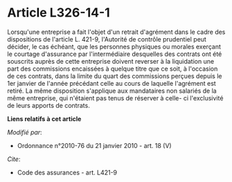 # Article L326-14-1

Lorsqu'une entreprise a fait l'objet d'un retrait d'agrément dans le cadre des dispositions de l'article L. 421-9,
l'Autorité de contrôle prudentiel peut décider, le cas échéant, que les personnes physiques ou morales exerçant le courtage
d'assurance par l'intermédiaire desquelles des contrats ont été souscrits auprès de cette entreprise doivent reverser à la
liquidation une part des commissions encaissées à quelque titre que ce soit, à l'occasion de ces contrats, dans la limite du
quart des commissions perçues depuis le 1er janvier de l'année précédant celle au cours de laquelle l'agrément est retiré. La
même disposition s'applique aux mandataires non salariés de la même entreprise, qui n'étaient pas tenus de réserver à celle-
ci l'exclusivité de leurs apports de contrats.

**Liens relatifs à cet article**

_Modifié par_:

  - Ordonnance n°2010-76 du 21 janvier 2010 - art. 18 (V)

_Cite_:

  - Code des assurances - art. L421-9
